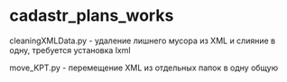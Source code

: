 # cadastr_plans_works
cleaningXMLData.py - удаление лишнего мусора из XML и слияние в одну, требуется установка lxml

move_KPT.py - перемещение XML из отдельных папок в одну общую
